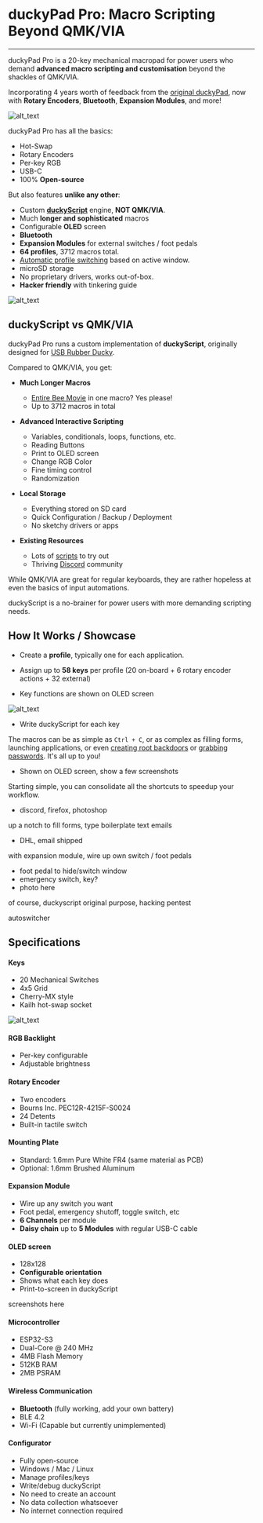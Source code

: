 # duckyPad Pro: Macro Scripting Beyond QMK/VIA

-----------

duckyPad Pro is a 20-key mechanical macropad for power users who demand **advanced macro scripting and customisation** beyond the shackles of QMK/VIA.

Incorporating 4 years worth of feedback from the [original duckyPad](link_here), now with **Rotary Encoders**, **Bluetooth**, **Expansion Modules**, and more!

![alt_text](resources/photos/title.jpeg)

duckyPad Pro has all the basics:

* Hot-Swap
* Rotary Encoders
* Per-key RGB
* USB-C
* 100% **Open-source**

But also features **unlike any other**:

* Custom **[duckyScript](duckyscript_info.md)** engine, **NOT QMK/VIA**.
* Much **longer and sophisticated** macros
* Configurable **OLED** screen
* **Bluetooth**
* **Expansion Modules** for external switches / foot pedals
* **64 profiles**, 3712 macros total.
* [Automatic profile switching](https://github.com/dekuNukem/duckyPad-profile-autoswitcher) based on active window.
* microSD storage
* No proprietary drivers, works out-of-box.
* **Hacker friendly** with tinkering guide

![alt_text](resources/photos/quarter.jpeg)

## duckyScript vs QMK/VIA

duckyPad Pro runs a custom implementation of **duckyScript**, originally designed for [USB Rubber Ducky](https://shop.hak5.org/products/usb-rubber-ducky-deluxe).

Compared to QMK/VIA, you get:

* **Much Longer Macros**
	* [Entire Bee Movie](resources/beemovie.txt) in one macro? Yes please!
	* Up to 3712 macros in total

* **Advanced Interactive Scripting**
	* Variables, conditionals, loops, functions, etc.
	* Reading Buttons
	* Print to OLED screen
	* Change RGB Color
	* Fine timing control
	* Randomization

* **Local Storage**
	* Everything stored on SD card
	* Quick Configuration / Backup / Deployment
	* No sketchy drivers or apps

* **Existing Resources**
	* Lots of [scripts](https://github.com/hak5/usbrubberducky-payloads) to try out
	* Thriving [Discord](https://discord.gg/4sJCBx5) community

While QMK/VIA are great for regular keyboards, they are rather hopeless at even the basics of input automations.

duckyScript is a no-brainer for power users with more demanding scripting needs.

## How It Works / Showcase

* Create a **profile**, typically one for each application.

* Assign up to **58 keys** per profile (20 on-board + 6 rotary encoder actions + 32 external)

* Key functions are shown on OLED screen

![alt_text](resources/photos/sample_profiles_screenshot.png)

* Write duckyScript for each key

The macros can be as simple as `Ctrl + C`, or as complex as filling forms, launching applications, or even [creating root backdoors](https://shop.hak5.org/blogs/usb-rubber-ducky/the-3-second-reverse-shell-with-a-usb-rubber-ducky) or [grabbing passwords](https://shop.hak5.org/blogs/usb-rubber-ducky/15-second-password-hack-mr-robot-style). It's all up to you!


* Shown on OLED screen, show a few screenshots

Starting simple, you can consolidate all the shortcuts to speedup your workflow.

* discord, firefox, photoshop

up a notch to fill forms, type boilerplate text emails

* DHL, email shipped

with expansion module, wire up own switch / foot pedals

* foot pedal to hide/switch window
* emergency switch, key?
* photo here

of course, duckyscript original purpose, hacking pentest

autoswitcher

## Specifications

#### Keys

* 20 Mechanical Switches
* 4x5 Grid
* Cherry-MX style
* Kailh hot-swap socket

![alt_text](resources/photos/keyside.jpeg)

#### RGB Backlight

* Per-key configurable
* Adjustable brightness

#### Rotary Encoder

* Two encoders
* Bourns Inc. PEC12R-4215F-S0024
* 24 Detents
* Built-in tactile switch

#### Mounting Plate

* Standard: 1.6mm Pure White FR4 (same material as PCB)
* Optional: 1.6mm Brushed Aluminum

#### Expansion Module

* Wire up any switch you want
* Foot pedal, emergency shutoff, toggle switch, etc
* **6 Channels** per module
* **Daisy chain** up to **5 Modules** with regular USB-C cable

#### OLED screen

* 128x128
* **Configurable orientation**
* Shows what each key does
* Print-to-screen in duckyScript

screenshots here


#### Microcontroller

* ESP32-S3
* Dual-Core @ 240 MHz 
* 4MB Flash Memory
* 512KB RAM
* 2MB PSRAM

#### Wireless Communication

* **Bluetooth** (fully working, add your own battery)
* BLE 4.2
* Wi-Fi (Capable but currently unimplemented)

#### Configurator

* Fully open-source
* Windows / Mac / Linux
* Manage profiles/keys
* Write/debug duckyScript
* No need to create an account
* No data collection whatsoever
* No internet connection required


